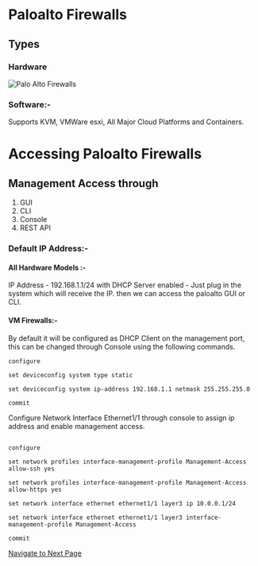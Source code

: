 # Paloalto Firewalls

## Types

### Hardware

![Palo Alto Firewalls](https://private-user-images.githubusercontent.com/146918896/415894996-6bb37971-8113-4aeb-9eee-b28e9304f8cd.png?jwt=eyJhbGciOiJIUzI1NiIsInR5cCI6IkpXVCJ9.eyJpc3MiOiJnaXRodWIuY29tIiwiYXVkIjoicmF3LmdpdGh1YnVzZXJjb250ZW50LmNvbSIsImtleSI6ImtleTUiLCJleHAiOjE3NDM0MTUzNTksIm5iZiI6MTc0MzQxNTA1OSwicGF0aCI6Ii8xNDY5MTg4OTYvNDE1ODk0OTk2LTZiYjM3OTcxLTgxMTMtNGFlYi05ZWVlLWIyOGU5MzA0ZjhjZC5wbmc_WC1BbXotQWxnb3JpdGhtPUFXUzQtSE1BQy1TSEEyNTYmWC1BbXotQ3JlZGVudGlhbD1BS0lBVkNPRFlMU0E1M1BRSzRaQSUyRjIwMjUwMzMxJTJGdXMtZWFzdC0xJTJGczMlMkZhd3M0X3JlcXVlc3QmWC1BbXotRGF0ZT0yMDI1MDMzMVQwOTU3MzlaJlgtQW16LUV4cGlyZXM9MzAwJlgtQW16LVNpZ25hdHVyZT0yNzFmODRmODg0Yjc5NWE3MTYyN2NkYjA3YjkxYTU1NDJlODU2MmFlYzgxMzgxMjc4NzEyNmU5MjIxZTQxOTk2JlgtQW16LVNpZ25lZEhlYWRlcnM9aG9zdCJ9.iOEZ12xU8fDTST_3ELEfIr1Aja2a50NJIeTp5G8rK3M)

### Software:- 

Supports KVM, VMWare esxi, All Major Cloud Platforms and Containers.

# Accessing Paloalto Firewalls
## Management Access through

1. GUI
2. CLI
3. Console
4. REST API

### Default IP Address:-

#### All Hardware Models :-

IP Address - 192.168.1.1/24 with DHCP Server enabled - Just plug in the system which will receive the IP. then we can access the paloalto GUI or CLI.

#### VM Firewalls:-

By default it will be configured as DHCP Client on the management port, this can be changed through Console using the following commands.

```
configure

set deviceconfig system type static

set deviceconfig system ip-address 192.168.1.1 netmask 255.255.255.0

commit
```

Configure Network Interface Ethernet1/1 through console to assign ip address and enable management access.
```

configure

set network profiles interface-management-profile Management-Access allow-ssh yes

set network profiles interface-management-profile Management-Access allow-https yes

set network interface ethernet ethernet1/1 layer3 ip 10.0.0.1/24

set network interface ethernet ethernet1/1 layer3 interface-management-profile Management-Access

commit
```

[Navigate to Next Page](https://github.com/ashokkumarloganathan/paloalto/blob/main/page2.md)